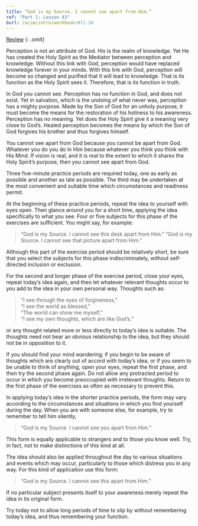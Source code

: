 ```yaml
---
title: “God is my Source. I cannot see apart from Him.”
ref: "Part 1: Lesson 43"
burl: /acim/intro/workbook/#l1-50
---
```


<a class="hide-review" href="/acim/workbook/l059/#l043">Review</a>
{: .omit}

Perception is not an attribute of God. His is the realm of knowledge.
Yet He has created the Holy Spirit as the Mediator between perception
and knowledge. Without this link with God, perception would have
replaced knowledge forever in your minds. With this link with God,
perception will become so changed and purified that it will lead to
knowledge. That is its function as the Holy Spirit sees it. Therefore,
that is its function in truth.

In God you cannot see. Perception has no function in God, and does not
exist. Yet in salvation, which is the undoing of what never was,
perception has a mighty purpose. Made by the Son of God for an unholy
purpose, it must become the means for the restoration of his holiness to
his awareness. Perception has no meaning. Yet does the Holy Spirit give
it a meaning very close to God’s. Healed perception becomes the means by
which the Son of God forgives his brother and thus forgives himself.

You cannot see apart from God because you cannot be apart from God.
Whatever you do you do in Him because whatever you think you think with
His Mind. If vision is real, and it is real to the extent to which it
shares the Holy Spirit’s purpose, then you cannot see apart from God.

Three five-minute practice periods are required today, one as early as
possible and another as late as possible. The third may be undertaken at
the most convenient and suitable time which circumstances and readiness
permit.

At the beginning of these practice periods, repeat the idea to yourself
with eyes open. Then glance around you for a short time, applying the
idea specifically to what you see. Four or five subjects for this phase
of the exercises are sufficient. You might say, for example:

> “God is my Source. I cannot see this desk apart from Him.”
> “God is my Source. I cannot see that picture apart from Him.”

Although this part of the exercise period should be relatively short, be
sure that you select the subjects for this phase indiscriminately,
without self-directed inclusion or exclusion.

For the second and longer phase of the exercise period, close your eyes,
repeat today’s idea again, and then let whatever relevant thoughts occur
to you add to the idea in your own personal way. Thoughts such as:

> “I see through the eyes of forgiveness,”<br/>
> “I see the world as blessed,”<br/>
> “The world can show me myself,”<br/>
> “I see my own thoughts, which are like God’s,”

or any thought related more or less directly to today’s idea is
suitable. The thoughts need not bear an obvious relationship to the
idea, but they should not be in opposition to it.

If you should find your mind wandering; if you begin to be aware of
thoughts which are clearly out of accord with today’s idea, or if you
seem to be unable to think of anything, open your eyes, repeat the first
phase, and then try the second phase again. Do not allow any protracted
period to occur in which you become preoccupied with irrelevant
thoughts. Return to the first phase of the exercises as often as
necessary to prevent this.

In applying today’s idea in the shorter practice periods, the form may
vary according to the circumstances and situations in which you find
yourself during the day. When you are with someone else, for example,
try to remember to tell him silently,

> “God is my Source. I cannot see you apart from Him.”

This form is equally applicable to strangers and to those you know well.
Try, in fact, not to make distinctions of this kind at all.

The idea should also be applied throughout the day to various situations
and events which may occur, particularly to those which distress you in
any way. For this kind of application use this form:

> “God is my Source. I cannot see this apart from Him.”

If no particular subject presents itself to your awareness merely repeat
the idea in its original form.

Try today not to allow long periods of time to slip by without
remembering today’s idea, and thus remembering your function.

